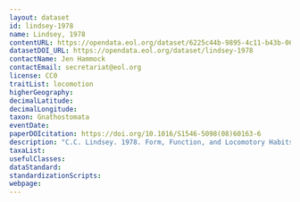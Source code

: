 ```yaml
---
layout: dataset
id: lindsey-1978
name: Lindsey, 1978
contentURL: https://opendata.eol.org/dataset/6225c44b-9895-4c11-b43b-069124ff83a0/resource/c6059d17-9ee5-4977-a843-6808ec2415c8/download/lindsey1978.zip
datasetDOI_URL: https://opendata.eol.org/dataset/lindsey-1978
contactName: Jen Hammock
contactEmail: secretariat@eol.org
license: CC0
traitList: locomotion
higherGeography:
decimalLatitude:
decimalLongitude:
taxon: Gnathostomata
eventDate:
paperDOIcitation: https://doi.org/10.1016/S1546-5098(08)60163-6
description: "C.C. Lindsey. 1978. Form, Function, and Locomotory Habits in Fish. Fish Physiology, Volume 7, Pages 1-100. https://doi.org/10.1016/S1546-5098(08)60163-6"
taxaList: 
usefulClasses:
dataStandard:
standardizationScripts:
webpage:
---
```


